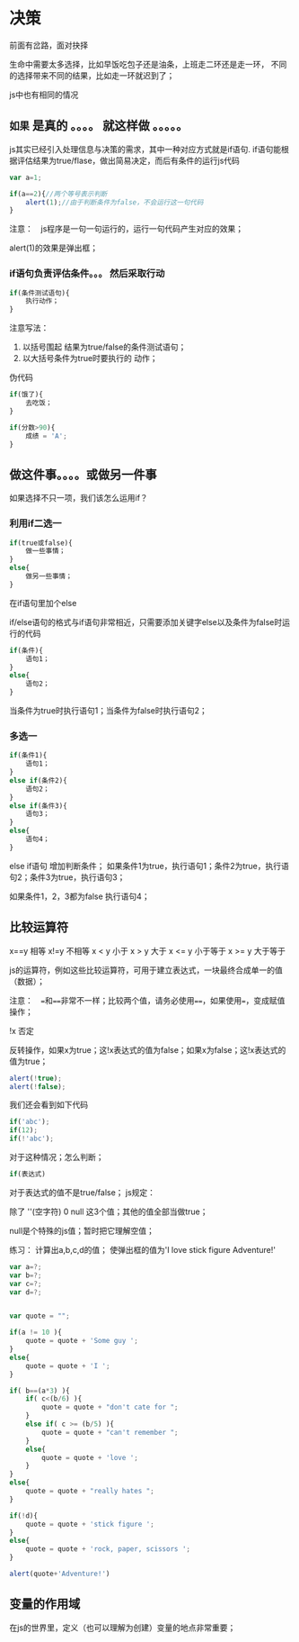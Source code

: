 # 决策

前面有岔路，面对抉择

生命中需要太多选择，比如早饭吃包子还是油条，上班走二环还是走一环，
不同的选择带来不同的结果，比如走一环就迟到了；

js中也有相同的情况

##  `如果` 是真的 。。。。 就这样做 。。。。。

js其实已经引入处理信息与决策的需求，其中一种对应方式就是if语句. if语句能根据评估结果为true/flase，做出简易决定，而后有条件的运行js代码

```js
var a=1;

if(a==2){//两个等号表示判断
    alert(1);//由于判断条件为false，不会运行这一句代码
}
```

注意：　js程序是一句一句运行的，运行一句代码产生对应的效果；

alert(1)的效果是弹出框；


### if语句负责评估条件。。。 然后采取行动

```js
if(条件测试语句){
    执行动作；
}
```

注意写法：

1. 以括号围起 结果为true/false的条件测试语句；
2. 以大括号条件为true时要执行的 动作；

伪代码
```js
if(饿了){
    去吃饭；
}

if(分数>90){
    成绩 = 'A';
}
```


## 做这件事。。。。或做另一件事

如果选择不只一项，我们该怎么运用if？

### 利用if二选一

```js
if(true或false){
    做一些事情；
}
else{
    做另一些事情；
}
```

在if语句里加个else

if/else语句的格式与if语句非常相近，只需要添加关键字else以及条件为false时运行的代码


```js
if(条件){
    语句1；
}
else{
    语句2；
}
```

当条件为true时执行语句1；当条件为false时执行语句2；



### 多选一

```js
if(条件1){
    语句1；
}
else if(条件2){
    语句2；
}
else if(条件3){
    语句3；
}
else{
    语句4；
}
```


else if语句 增加判断条件； 如果条件1为true，执行语句1；条件2为true，执行语句2；条件3为true，执行语句3；

如果条件1，2，3都为false 执行语句4；


## 比较运算符



x==y  相等
x!=y  不相等
x < y  小于
x > y  大于
x <= y 小于等于
x >= y  大于等于

js的运算符，例如这些比较运算符，可用于建立表达式，一块最终合成单一的值（数据）；


注意：　`=`和`==`非常不一样；比较两个值，请务必使用`==`，如果使用`=`，变成赋值操作；

!x  否定 

反转操作，如果x为true；这!x表达式的值为false；如果x为false；这!x表达式的值为true；

```js
alert(!true);
alert(!false);
```

我们还会看到如下代码
```js
if('abc');
if(12);
if(!'abc');
```

对于这种情况；怎么判断；

```js
if(表达式)
```

对于表达式的值不是true/false； js规定：

除了 ''(空字符) 0 null 这3个值；其他的值全部当做true；

null是个特殊的js值；暂时把它理解空值；


练习： 计算出a,b,c,d的值； 使弹出框的值为'I love stick figure Adventure!'

```js
var a=?;
var b=?;
var c=?;
var d=?;


var quote = "";

if(a != 10 ){
    quote = quote + 'Some guy ';
}
else{
    quote = quote + 'I ';
}

if( b==(a*3) ){
    if( c<(b/6) ){
        quote = quote + "don't cate for ";
    }
    else if( c >= (b/5) ){
        quote = quote + "can't remember ";
    }
    else{
        quote = quote + 'love ';
    }
}
else{
    quote = quote + "really hates ";
}

if(!d){
    quote = quote + 'stick figure ';
}
else{
    quote = quote + 'rock, paper, scissors ';
}

alert(quote+'Adventure!')
```


## 变量的作用域

在js的世界里，定义（也可以理解为创建）变量的地点非常重要；









